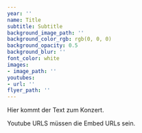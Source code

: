 ```yaml
---
year: ''
name: Title
subtitle: Subtitle
background_image_path: ''
background_color_rgb: rgb(0, 0, 0)
background_opacity: 0.5
background_blur: ''
font_color: white
images:
- image_path: ''
youtubes:
- url: ''
flyer_path: ''
---
```


Hier kommt der Text zum Konzert.

Youtube URLS müssen die Embed URLs sein.
